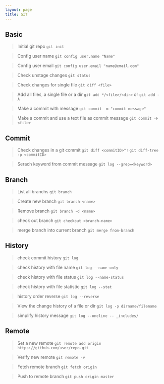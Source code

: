 ```yaml
---
layout: page
title: GIT
---
```


## Basic
> Initial git repo
`git init`

> Config user name
`git config user.name "Name"`

> Config user email
`git config user.email "name@email.com"`

> Check unstage changes
`git status`

> Check changes for single file
`git diff <file>`

> Add all files, a single file or a dir
`git add */<file>/<dir>`
or
`git add -A`

> Make a commit with message
`git commit -m "commit message"`

> Make a commit and use a text file as commit message
`git commit -F <file>`

## Commit

> Check changes in a git commit
`git diff <commitID>^!`
`git diff-tree -p <commitID>`

> Serach keyword from commit message
`git log --grep=<keyword>`

## Branch
> List all branchs
`git branch`

> Create new branch
`git branch <name>`

> Remove branch
`git branch -d <name>`

> check out branch
`git checkout <branch-name>`

> merge branch into current branch
`git merge from-branch`

## History
> check commit history
`git log`

> check history with file name
`git log --name-only`

> check history with file status
`git log --name-status`

> check history with file statistic
`git log --stat`

> history order reverse
`git log --reverse`

> View the change history of a file or dir
`git log -p dirname/filename`

> simplify history message
`git log --oneline -- _includes/`

## Remote
> Set a new remote
`git remote add origin https://github.com/user/repo.git`

> Verify new remote
`git remote -v`

> Fetch remote branch
`git fetch origin`

> Push to remote branch
`git push origin master`






```



```
